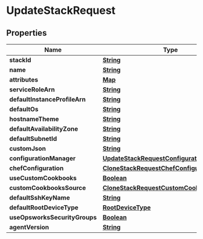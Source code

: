 

# UpdateStackRequest


## Properties

| Name | Type | Description | Notes |
|------------ | ------------- | ------------- | -------------|
|**stackId** | [**String**](String.md) |  |  |
|**name** | [**String**](String.md) |  |  [optional] |
|**attributes** | [**Map**](Map.md) |  |  [optional] |
|**serviceRoleArn** | [**String**](String.md) |  |  [optional] |
|**defaultInstanceProfileArn** | [**String**](String.md) |  |  [optional] |
|**defaultOs** | [**String**](String.md) |  |  [optional] |
|**hostnameTheme** | [**String**](String.md) |  |  [optional] |
|**defaultAvailabilityZone** | [**String**](String.md) |  |  [optional] |
|**defaultSubnetId** | [**String**](String.md) |  |  [optional] |
|**customJson** | [**String**](String.md) |  |  [optional] |
|**configurationManager** | [**UpdateStackRequestConfigurationManager**](UpdateStackRequestConfigurationManager.md) |  |  [optional] |
|**chefConfiguration** | [**CloneStackRequestChefConfiguration**](CloneStackRequestChefConfiguration.md) |  |  [optional] |
|**useCustomCookbooks** | [**Boolean**](Boolean.md) |  |  [optional] |
|**customCookbooksSource** | [**CloneStackRequestCustomCookbooksSource**](CloneStackRequestCustomCookbooksSource.md) |  |  [optional] |
|**defaultSshKeyName** | [**String**](String.md) |  |  [optional] |
|**defaultRootDeviceType** | [**RootDeviceType**](RootDeviceType.md) |  |  [optional] |
|**useOpsworksSecurityGroups** | [**Boolean**](Boolean.md) |  |  [optional] |
|**agentVersion** | [**String**](String.md) |  |  [optional] |




